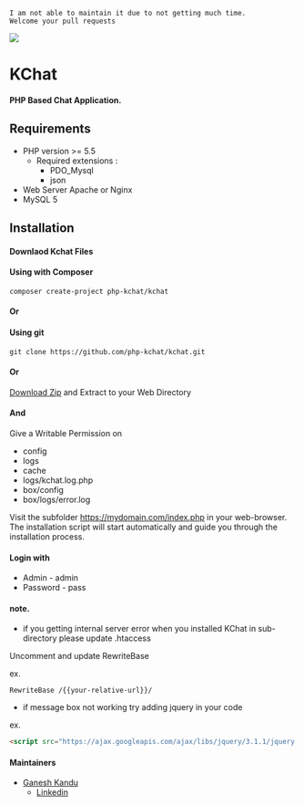 
```
I am not able to maintain it due to not getting much time.
Welcome your pull requests
```

![](https://github.com/php-kchat/kchat/blob/master/kchat/assets/images/logo.svg)

# KChat
#### PHP Based Chat Application.

## Requirements

* PHP version >= 5.5
    * Required extensions :
        * PDO_Mysql
        * json
* Web Server Apache or Nginx
* MySQL 5

## Installation

#### Downlaod Kchat Files

#### Using with Composer

```
composer create-project php-kchat/kchat
```

#### Or

#### Using git

```
git clone https://github.com/php-kchat/kchat.git
```

#### Or

[Download Zip](https://github.com/php-kchat/kchat/archive/master.zip)
and Extract to your Web Directory

#### And

Give a Writable Permission on
* config
* logs
* cache
* logs/kchat.log.php
* box/config
* box/logs/error.log


Visit the subfolder https://mydomain.com/index.php in your web-browser.
The installation script will start automatically and guide you through the installation process.

#### Login with
* Admin - admin
* Password - pass

#### note.

- if you getting internal server error when you installed KChat in sub-directory please update .htaccess

Uncomment and update RewriteBase

ex.
```
RewriteBase /{{your-relative-url}}/
```

- if message box not working try adding jquery in your code

ex.

```html
<script src="https://ajax.googleapis.com/ajax/libs/jquery/3.1.1/jquery.min.js"></script>
```

#### Maintainers

- [Ganesh Kandu](https://github.com/GaneshKandu)
	- [Linkedin](https://www.linkedin.com/in/ganesh-kandu-42b14373/)
